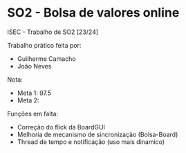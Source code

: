 # SO2 - Bolsa de valores online
ISEC - Trabalho de SO2 [23/24]

Trabalho prático feita por: 
- Guilherme Camacho
- João Neves

Nota: 
- Meta 1: 97.5
- Meta 2: 

Funções em falta:
- Correção do flick da BoardGUI
- Melhoria de mecanismo de sincronização (Bolsa-Board)
- Thread de tempo e notificação (uso mais dinamico)
